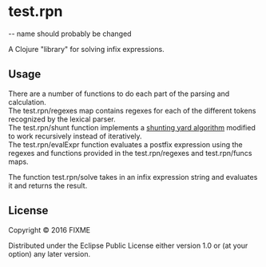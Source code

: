# test.rpn
-- name should probably be changed

A Clojure "library" for solving infix expressions.

## Usage

There are a number of functions to do each part of the parsing and calculation.  
The test.rpn/regexes map contains regexes for each of the different tokens recognized by the lexical parser.  
The test.rpn/shunt function implements a [shunting yard algorithm](https://en.wikipedia.org/wiki/Shunting-yard_algorithm) modified to work recursively instead of iteratively.  
The test.rpn/evalExpr function evaluates a postfix expression using the regexes and functions provided in the test.rpn/regexes and test.rpn/funcs maps.  

The function test.rpn/solve takes in an infix expression string
and evaluates it and returns the result.

## License

Copyright © 2016 FIXME

Distributed under the Eclipse Public License either version 1.0 or (at
your option) any later version.
